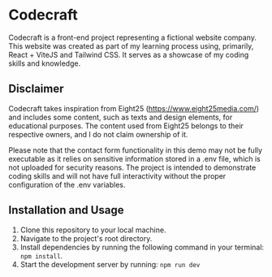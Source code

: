 # Codecraft

Codecraft is a front-end project representing a fictional website company. This website was created as part of my learning process using, primarily, React + ViteJS and Tailwind CSS. It serves as a showcase of my coding skills and knowledge.

## Disclaimer

Codecraft takes inspiration from Eight25 (https://www.eight25media.com/) and includes some content, such as texts and design elements, for educational purposes. The content used from Eight25 belongs to their respective owners, and I do not claim ownership of it.

Please note that the contact form functionality in this demo may not be fully executable as it relies on sensitive information stored in a .env file, which is not uploaded for security reasons. The project is intended to demonstrate coding skills and will not have full interactivity without the proper configuration of the .env variables.

## Installation and Usage

1. Clone this repository to your local machine.
2. Navigate to the project's root directory.
3. Install dependencies by running the following command in your terminal: `npm install`.
4. Start the development server by running: `npm run dev`
